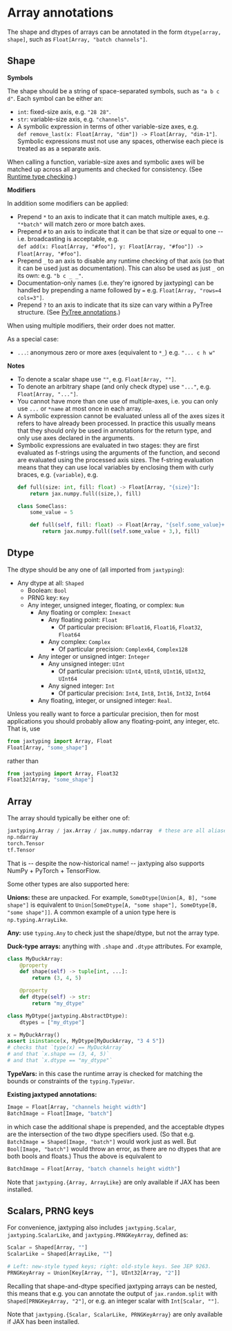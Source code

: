 # Array annotations

The shape and dtypes of arrays can be annotated in the form `dtype[array, shape]`, such as `Float[Array, "batch channels"]`.

## Shape

**Symbols**

The shape should be a string of space-separated symbols, such as `"a b c d"`. Each symbol can be either an:

- `int`: fixed-size axis, e.g. `"28 28"`.
- `str`: variable-size axis, e.g. `"channels"`.
- A symbolic expression in terms of other variable-size axes, e.g.  
    `def remove_last(x: Float[Array, "dim"]) -> Float[Array, "dim-1"]`.  
    Symbolic expressions must not use any spaces, otherwise each piece is treated as as a separate axis.

When calling a function, variable-size axes and symbolic axes will be matched up across all arguments and checked for consistency. (See [Runtime type checking](./runtime-type-checking.md).)

**Modifiers**

In addition some modifiers can be applied:

- Prepend `*` to an axis to indicate that it can match multiple axes, e.g. `"*batch"` will match zero or more batch axes.
- Prepend `#` to an axis to indicate that it can be that size *or* equal to one -- i.e. broadcasting is acceptable, e.g.  
    `def add(x: Float[Array, "#foo"], y: Float[Array, "#foo"]) -> Float[Array, "#foo"]`.
- Prepend `_` to an axis to disable any runtime checking of that axis (so that it can be used just as documentation). This can also be used as just `_` on its own: e.g. `"b c _ _"`.
- Documentation-only names (i.e. they're ignored by jaxtyping) can be handled by prepending a name followed by `=` e.g. `Float[Array, "rows=4 cols=3"]`.
- Prepend `?` to an axis to indicate that its size can vary within a PyTree structure. (See [PyTree annotations](./pytree.md).)

When using multiple modifiers, their order does not matter.

As a special case:

- `...`: anonymous zero or more axes (equivalent to `*_`) e.g. `"... c h w"`

**Notes**

- To denote a scalar shape use `""`, e.g. `Float[Array, ""]`.
- To denote an arbitrary shape (and only check dtype) use `"..."`, e.g. `Float[Array, "..."]`.
- You cannot have more than one use of multiple-axes, i.e. you can only use `...` or `*name` at most once in each array.
- A symbolic expression cannot be evaluated unless all of the axes sizes it refers to have already been processed. In practice this usually means that they should only be used in annotations for the return type, and only use axes declared in the arguments.
- Symbolic expressions are evaluated in two stages: they are first evaluated as f-strings using the arguments of the function, and second are evaluated using the processed axis sizes. The f-string evaluation means that they can use local variables by enclosing them with curly braces, e.g. `{variable}`, e.g.
    ```python
    def full(size: int, fill: float) -> Float[Array, "{size}"]:
        return jax.numpy.full((size,), fill)

    class SomeClass:
        some_value = 5

        def full(self, fill: float) -> Float[Array, "{self.some_value}+3"]:
            return jax.numpy.full((self.some_value + 3,), fill)
    ```

## Dtype

The dtype should be any one of (all imported from `jaxtyping`):

- Any dtype at all: `Shaped`
    - Boolean: `Bool`
    - PRNG key: `Key`
    - Any integer, unsigned integer, floating, or complex: `Num`
        - Any floating or complex: `Inexact`
            - Any floating point: `Float`
                - Of particular precision: `BFloat16`, `Float16`, `Float32`, `Float64`
            - Any complex: `Complex`
                - Of particular precision: `Complex64`, `Complex128`
        - Any integer or unsigned intger: `Integer`
            - Any unsigned integer: `UInt`
                - Of particular precision: `UInt4`, `UInt8`, `UInt16`, `UInt32`, `UInt64`
            - Any signed integer: `Int`
                - Of particular precision: `Int4`, `Int8`, `Int16`, `Int32`, `Int64`
        - Any floating, integer, or unsigned integer: `Real`.

Unless you really want to force a particular precision, then for most applications you should probably allow any floating-point, any integer, etc. That is, use
```python
from jaxtyping import Array, Float
Float[Array, "some_shape"]
```
rather than
```python
from jaxtyping import Array, Float32
Float32[Array, "some_shape"]
```

## Array

The array should typically be either one of:
```python
jaxtyping.Array / jax.Array / jax.numpy.ndarray  # these are all aliases of one another
np.ndarray
torch.Tensor
tf.Tensor
```
That is -- despite the now-historical name! -- jaxtyping also supports NumPy + PyTorch + TensorFlow.

Some other types are also supported here:

**Unions:** these are unpacked. For example, `SomeDtype[Union[A, B], "some shape"]` is equivalent to `Union[SomeDtype[A, "some shape"], SomeDtype[B, "some shape"]]`. A common example of a union type here is `np.typing.ArrayLike`.

**Any:** use `typing.Any` to check just the shape/dtype, but not the array type.

**Duck-type arrays:** anything with `.shape` and `.dtype` attributes. For example,
```python
class MyDuckArray:
    @property
    def shape(self) -> tuple[int, ...]:
        return (3, 4, 5)

    @property
    def dtype(self) -> str:
        return "my_dtype"

class MyDtype(jaxtyping.AbstractDtype):
    dtypes = ["my_dtype"]

x = MyDuckArray()
assert isinstance(x, MyDtype[MyDuckArray, "3 4 5"])
# checks that `type(x) == MyDuckArray`
# and that `x.shape == (3, 4, 5)`
# and that `x.dtype == "my_dtype"`
```

**TypeVars:** in this case the runtime array is checked for matching the bounds or constraints of the `typing.TypeVar`.

**Existing jaxtyped annotations:**
```python
Image = Float[Array, "channels height width"]
BatchImage = Float[Image, "batch"]
```
in which case the additional shape is prepended, and the acceptable dtypes are the intersection of the two dtype specifiers used. (So that e.g. `BatchImage = Shaped[Image, "batch"]` would work just as well. But `Bool[Image, "batch"]` would throw an error, as there are no dtypes that are both bools and floats.) Thus the above is equivalent to
```python
BatchImage = Float[Array, "batch channels height width"]
```

Note that `jaxtyping.{Array, ArrayLike}` are only available if JAX has been installed.

## Scalars, PRNG keys

For convenience, jaxtyping also includes `jaxtyping.Scalar`, `jaxtyping.ScalarLike`, and `jaxtyping.PRNGKeyArray`, defined as:
```python
Scalar = Shaped[Array, ""]
ScalarLike = Shaped[ArrayLike, ""]

# Left: new-style typed keys; right: old-style keys. See JEP 9263.
PRNGKeyArray = Union[Key[Array, ""], UInt32[Array, "2"]]
```

Recalling that shape-and-dtype specified jaxtyping arrays can be nested, this means that e.g. you can annotate the output of `jax.random.split` with `Shaped[PRNGKeyArray, "2"]`, or e.g. an integer scalar with `Int[Scalar, ""]`.

Note that `jaxtyping.{Scalar, ScalarLike, PRNGKeyArray}` are only available if JAX has been installed.
